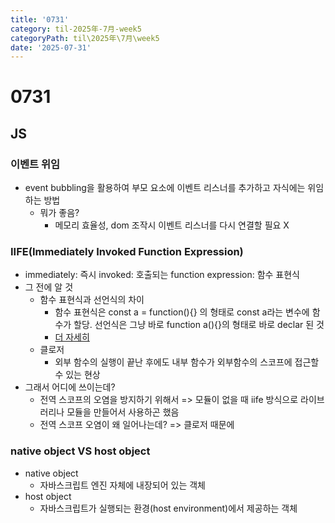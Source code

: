 ```yaml
---
title: '0731'
category: til-2025年-7月-week5
categoryPath: til\2025年\7月\week5
date: '2025-07-31'
---
```

# 0731  
## JS  
### 이벤트 위임  
- event bubbling을 활용하여 부모 요소에 이벤트 리스너를 추가하고 자식에는 위임하는 방법  
	- 뭐가 좋음?  
		- 메모리 효율성, dom 조작시 이벤트 리스너를 다시 연결할 필요 X  
### IIFE(Immediately Invoked Function Expression)  
- immediately: 즉시 invoked: 호출되는 function expression: 함수 표현식  
- 그 전에 알 것  
	- 함수 표현식과 선언식의 차이  
		- 함수 표현식은 const a = function(){} 의 형태로 const a라는 변수에 함수가 할당. 선언식은 그냥 바로 function a(){}의 형태로 바로 declar 된 것  
		- [더 자세히](https://growth-log-kappa.vercel.app/blog/til/2025%E5%B9%B4/7%E6%9C%88/week5/0728#%E1%84%92%E1%85%A9%E1%84%8B%E1%85%B5%E1%84%89%E1%85%B3%E1%84%90%E1%85%B5%E1%86%BC)  
	- 클로저  
		- 외부 함수의 실행이 끝난 후에도 내부 함수가 외부함수의 스코프에 접근할 수 있는 현상  
- 그래서 어디에 쓰이는데?  
	- 전역 스코프의 오염을 방지하기 위해서 => 모듈이 없을 때 iife 방식으로 라이브러리나 모듈을 만들어서 사용하곤 했음  
	- 전역 스코프 오염이 왜 일어나는데? => 클로저 때문에  
### native object VS host object  
- native object  
	- 자바스크립트 엔진 자체에 내장되어 있는 객체  
- host object  
	- 자바스크립트가 실행되는 환경(host environment)에서 제공하는 객체
